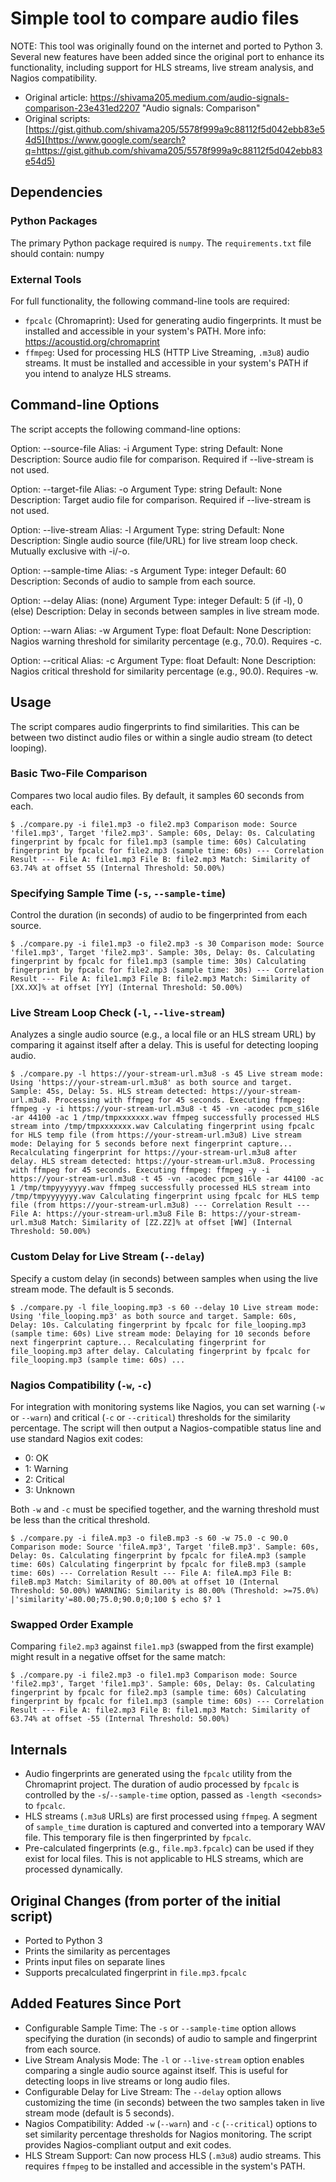 Simple tool to compare audio files
==================================

NOTE: This tool was originally found on the internet and ported to Python 3. Several new features have been added since the original port to enhance its functionality, including support for HLS streams, live stream analysis, and Nagios compatibility.

-   Original article: <https://shivama205.medium.com/audio-signals-comparison-23e431ed2207> "Audio signals: Comparison"
-   Original scripts: [https://gist.github.com/shivama205/5578f999a9c88112f5d042ebb83e54d5](https://www.google.com/search?q=https://gist.github.com/shivama205/5578f999a9c88112f5d042ebb83e54d5)

Dependencies
------------

### Python Packages

The primary Python package required is `numpy`. The `requirements.txt` file should contain: numpy

### External Tools

For full functionality, the following command-line tools are required:

-   `fpcalc` (Chromaprint): Used for generating audio fingerprints. It must be installed and accessible in your system's PATH. More info: <https://acoustid.org/chromaprint>
-   `ffmpeg`: Used for processing HLS (HTTP Live Streaming, `.m3u8`) audio streams. It must be installed and accessible in your system's PATH if you intend to analyze HLS streams.

Command-line Options
--------------------

The script accepts the following command-line options:

Option: --source-file Alias: -i Argument Type: string Default: None Description: Source audio file for comparison. Required if --live-stream is not used.

Option: --target-file Alias: -o Argument Type: string Default: None Description: Target audio file for comparison. Required if --live-stream is not used.

Option: --live-stream Alias: -l Argument Type: string Default: None Description: Single audio source (file/URL) for live stream loop check. Mutually exclusive with -i/-o.

Option: --sample-time Alias: -s Argument Type: integer Default: 60 Description: Seconds of audio to sample from each source.

Option: --delay Alias: (none) Argument Type: integer Default: 5 (if -l), 0 (else) Description: Delay in seconds between samples in live stream mode.

Option: --warn Alias: -w Argument Type: float Default: None Description: Nagios warning threshold for similarity percentage (e.g., 70.0). Requires -c.

Option: --critical Alias: -c Argument Type: float Default: None Description: Nagios critical threshold for similarity percentage (e.g., 90.0). Requires -w.

Usage
-----

The script compares audio fingerprints to find similarities. This can be between two distinct audio files or within a single audio stream (to detect looping).

### Basic Two-File Comparison

Compares two local audio files. By default, it samples 60 seconds from each.

```$ ./compare.py -i file1.mp3 -o file2.mp3 Comparison mode: Source 'file1.mp3', Target 'file2.mp3'. Sample: 60s, Delay: 0s. Calculating fingerprint by fpcalc for file1.mp3 (sample time: 60s) Calculating fingerprint by fpcalc for file2.mp3 (sample time: 60s) --- Correlation Result --- File A: file1.mp3 File B: file2.mp3 Match: Similarity of 63.74% at offset 55 (Internal Threshold: 50.00%)```

### Specifying Sample Time (`-s`, `--sample-time`)

Control the duration (in seconds) of audio to be fingerprinted from each source.

```$ ./compare.py -i file1.mp3 -o file2.mp3 -s 30 Comparison mode: Source 'file1.mp3', Target 'file2.mp3'. Sample: 30s, Delay: 0s. Calculating fingerprint by fpcalc for file1.mp3 (sample time: 30s) Calculating fingerprint by fpcalc for file2.mp3 (sample time: 30s) --- Correlation Result --- File A: file1.mp3 File B: file2.mp3 Match: Similarity of [XX.XX]% at offset [YY] (Internal Threshold: 50.00%)```

### Live Stream Loop Check (`-l`, `--live-stream`)

Analyzes a single audio source (e.g., a local file or an HLS stream URL) by comparing it against itself after a delay. This is useful for detecting looping audio.

```$ ./compare.py -l https://your-stream-url.m3u8 -s 45 Live stream mode: Using 'https://your-stream-url.m3u8' as both source and target. Sample: 45s, Delay: 5s. HLS stream detected: https://your-stream-url.m3u8. Processing with ffmpeg for 45 seconds. Executing ffmpeg: ffmpeg -y -i https://your-stream-url.m3u8 -t 45 -vn -acodec pcm_s16le -ar 44100 -ac 1 /tmp/tmpxxxxxxx.wav ffmpeg successfully processed HLS stream into /tmp/tmpxxxxxxx.wav Calculating fingerprint using fpcalc for HLS temp file (from https://your-stream-url.m3u8) Live stream mode: Delaying for 5 seconds before next fingerprint capture... Recalculating fingerprint for https://your-stream-url.m3u8 after delay. HLS stream detected: https://your-stream-url.m3u8. Processing with ffmpeg for 45 seconds. Executing ffmpeg: ffmpeg -y -i https://your-stream-url.m3u8 -t 45 -vn -acodec pcm_s16le -ar 44100 -ac 1 /tmp/tmpyyyyyyy.wav ffmpeg successfully processed HLS stream into /tmp/tmpyyyyyyy.wav Calculating fingerprint using fpcalc for HLS temp file (from https://your-stream-url.m3u8) --- Correlation Result --- File A: https://your-stream-url.m3u8 File B: https://your-stream-url.m3u8 Match: Similarity of [ZZ.ZZ]% at offset [WW] (Internal Threshold: 50.00%)``` 

### Custom Delay for Live Stream (`--delay`)

Specify a custom delay (in seconds) between samples when using the live stream mode. The default is 5 seconds.

```$ ./compare.py -l file_looping.mp3 -s 60 --delay 10 Live stream mode: Using 'file_looping.mp3' as both source and target. Sample: 60s, Delay: 10s. Calculating fingerprint by fpcalc for file_looping.mp3 (sample time: 60s) Live stream mode: Delaying for 10 seconds before next fingerprint capture... Recalculating fingerprint for file_looping.mp3 after delay. Calculating fingerprint by fpcalc for file_looping.mp3 (sample time: 60s) ...``` 

### Nagios Compatibility (`-w`, `-c`)

For integration with monitoring systems like Nagios, you can set warning (`-w` or `--warn`) and critical (`-c` or `--critical`) thresholds for the similarity percentage. The script will then output a Nagios-compatible status line and use standard Nagios exit codes:

-   0: OK
-   1: Warning
-   2: Critical
-   3: Unknown

Both `-w` and `-c` must be specified together, and the warning threshold must be less than the critical threshold.

```$ ./compare.py -i fileA.mp3 -o fileB.mp3 -s 60 -w 75.0 -c 90.0 Comparison mode: Source 'fileA.mp3', Target 'fileB.mp3'. Sample: 60s, Delay: 0s. Calculating fingerprint by fpcalc for fileA.mp3 (sample time: 60s) Calculating fingerprint by fpcalc for fileB.mp3 (sample time: 60s) --- Correlation Result --- File A: fileA.mp3 File B: fileB.mp3 Match: Similarity of 80.00% at offset 10 (Internal Threshold: 50.00%) WARNING: Similarity is 80.00% (Threshold: >=75.0%) |'similarity'=80.00;75.0;90.0;0;100 $ echo $? 1``` 

### Swapped Order Example

Comparing `file2.mp3` against `file1.mp3` (swapped from the first example) might result in a negative offset for the same match:

```$ ./compare.py -i file2.mp3 -o file1.mp3 Comparison mode: Source 'file2.mp3', Target 'file1.mp3'. Sample: 60s, Delay: 0s. Calculating fingerprint by fpcalc for file2.mp3 (sample time: 60s) Calculating fingerprint by fpcalc for file1.mp3 (sample time: 60s) --- Correlation Result --- File A: file2.mp3 File B: file1.mp3 Match: Similarity of 63.74% at offset -55 (Internal Threshold: 50.00%)```

Internals
---------

-   Audio fingerprints are generated using the `fpcalc` utility from the Chromaprint project. The duration of audio processed by `fpcalc` is controlled by the `-s`/`--sample-time` option, passed as `-length <seconds>` to `fpcalc`.
-   HLS streams (`.m3u8` URLs) are first processed using `ffmpeg`. A segment of `sample_time` duration is captured and converted into a temporary WAV file. This temporary file is then fingerprinted by `fpcalc`.
-   Pre-calculated fingerprints (e.g., `file.mp3.fpcalc`) can be used if they exist for local files. This is not applicable to HLS streams, which are processed dynamically.

Original Changes (from porter of the initial script)
----------------------------------------------------

-   Ported to Python 3
-   Prints the similarity as percentages
-   Prints input files on separate lines
-   Supports precalculated fingerprint in `file.mp3.fpcalc`

Added Features Since Port
-------------------------

-   Configurable Sample Time: The `-s` or `--sample-time` option allows specifying the duration (in seconds) of audio to sample and fingerprint from each source.
-   Live Stream Analysis Mode: The `-l` or `--live-stream` option enables comparing a single audio source against itself. This is useful for detecting loops in live streams or long audio files.
-   Configurable Delay for Live Stream: The `--delay` option allows customizing the time (in seconds) between the two samples taken in live stream mode (default is 5 seconds).
-   Nagios Compatibility: Added `-w` (`--warn`) and `-c` (`--critical`) options to set similarity percentage thresholds for Nagios monitoring. The script provides Nagios-compliant output and exit codes.
-   HLS Stream Support: Can now process HLS (`.m3u8`) audio streams. This requires `ffmpeg` to be installed and accessible in the system's PATH.
